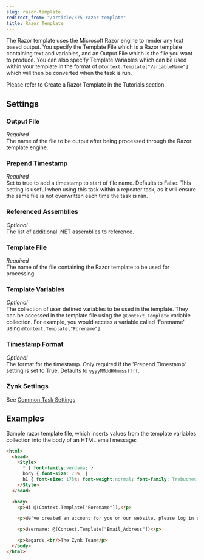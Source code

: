 ```yaml
---
slug: razor-template
redirect_from: "/article/375-razor-template"
title: Razor Template
---
```

The Razor template uses the Microsoft Razor engine to render any text based output. You specify the Template File which is a Razor template containing text and variables, and an Output File which is the file you want to produce. You can also specify Template Variables which can be used within your template in the format of `@Context.Template["VariableName"]` which will then be converted when the task is run.

Please refer to Create a Razor Template in the Tutorials section.

## Settings
### Output File
_Required_  
The name of the file to be output after being processed through the Razor template engine.

### Prepend Timestamp
_Required_  
Set to true to add a timestamp to start of file name. Defaults to False. This setting is useful when using this task within a repeater task, as it will ensure the same file is not overwritten each time the task is ran.

### Referenced Assemblies
_Optional_  
The list of additional .NET assemblies to reference.

### Template File
_Required_  
The name of the file containing the Razor template to be used for processing.

### Template Variables
_Optional_  
The collection of user defined variables to be used in the template. They can be accessed in the template file using the 	`@Context.Template` variable collection. For example, you would access a variable called 'Forename' using `@Context.Template["Forename"]`.

### Timestamp Format
_Optional_  
The format for the timestamp. Only required if the 'Prepend Timestamp' setting is set to True. Defaults to `yyyyMMddHHmmssffff`.

### Zynk Settings
See [Common Task Settings](common-task-settings)

## Examples
Sample razor template file, which inserts values from the template variables collection into the body of an HTML email message:

```html
<html>
  <head>
    <Style>
      * { font-family:verdana; }
      body { font-size: 75%; }
      h1 { font-size: 175%; font-weight:normal; font-family: Trebuchet MS}
    </Style>
  </head>

  <body>
    <p>Hi @(Context.Template["Forename"]),</p>

    <p>We've created an account for you on our website, please log in using the username below and set your password.</p>

    <p>Username: @(Context.Template["Email_Address"])</p>

    <p>Regards,<br/>The Zynk Team</p>
  </body>
</html>
```
